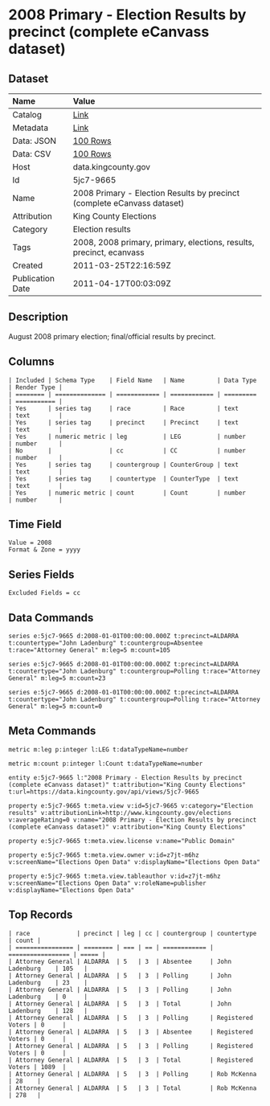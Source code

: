 # 2008 Primary - Election Results by precinct (complete eCanvass dataset)

## Dataset

| Name | Value |
| :--- | :---- |
| Catalog | [Link](https://catalog.data.gov/dataset/election-results-aug-2008-primary-election-cumulative-3574f) |
| Metadata | [Link](https://data.kingcounty.gov/api/views/5jc7-9665) |
| Data: JSON | [100 Rows](https://data.kingcounty.gov/api/views/5jc7-9665/rows.json?max_rows=100) |
| Data: CSV | [100 Rows](https://data.kingcounty.gov/api/views/5jc7-9665/rows.csv?max_rows=100) |
| Host | data.kingcounty.gov |
| Id | 5jc7-9665 |
| Name | 2008 Primary - Election Results by precinct (complete eCanvass dataset) |
| Attribution | King County Elections |
| Category | Election results |
| Tags | 2008, 2008 primary, primary, elections, results, precinct, ecanvass |
| Created | 2011-03-25T22:16:59Z |
| Publication Date | 2011-04-17T00:03:09Z |

## Description

August 2008 primary election; final/official results by precinct.

## Columns

```ls
| Included | Schema Type    | Field Name   | Name         | Data Type | Render Type |
| ======== | ============== | ============ | ============ | ========= | =========== |
| Yes      | series tag     | race         | Race         | text      | text        |
| Yes      | series tag     | precinct     | Precinct     | text      | text        |
| Yes      | numeric metric | leg          | LEG          | number    | number      |
| No       |                | cc           | CC           | number    | number      |
| Yes      | series tag     | countergroup | CounterGroup | text      | text        |
| Yes      | series tag     | countertype  | CounterType  | text      | text        |
| Yes      | numeric metric | count        | Count        | number    | number      |
```

## Time Field

```ls
Value = 2008
Format & Zone = yyyy
```

## Series Fields

```ls
Excluded Fields = cc
```

## Data Commands

```ls
series e:5jc7-9665 d:2008-01-01T00:00:00.000Z t:precinct=ALDARRA t:countertype="John Ladenburg" t:countergroup=Absentee t:race="Attorney General" m:leg=5 m:count=105

series e:5jc7-9665 d:2008-01-01T00:00:00.000Z t:precinct=ALDARRA t:countertype="John Ladenburg" t:countergroup=Polling t:race="Attorney General" m:leg=5 m:count=23

series e:5jc7-9665 d:2008-01-01T00:00:00.000Z t:precinct=ALDARRA t:countertype="John Ladenburg" t:countergroup=Polling t:race="Attorney General" m:leg=5 m:count=0
```

## Meta Commands

```ls
metric m:leg p:integer l:LEG t:dataTypeName=number

metric m:count p:integer l:Count t:dataTypeName=number

entity e:5jc7-9665 l:"2008 Primary - Election Results by precinct (complete eCanvass dataset)" t:attribution="King County Elections" t:url=https://data.kingcounty.gov/api/views/5jc7-9665

property e:5jc7-9665 t:meta.view v:id=5jc7-9665 v:category="Election results" v:attributionLink=http://www.kingcounty.gov/elections v:averageRating=0 v:name="2008 Primary - Election Results by precinct (complete eCanvass dataset)" v:attribution="King County Elections"

property e:5jc7-9665 t:meta.view.license v:name="Public Domain"

property e:5jc7-9665 t:meta.view.owner v:id=z7jt-m6hz v:screenName="Elections Open Data" v:displayName="Elections Open Data"

property e:5jc7-9665 t:meta.view.tableauthor v:id=z7jt-m6hz v:screenName="Elections Open Data" v:roleName=publisher v:displayName="Elections Open Data"
```

## Top Records

```ls
| race             | precinct | leg | cc | countergroup | countertype       | count | 
| ================ | ======== | === | == | ============ | ================= | ===== | 
| Attorney General | ALDARRA  | 5   | 3  | Absentee     | John Ladenburg    | 105   | 
| Attorney General | ALDARRA  | 5   | 3  | Polling      | John Ladenburg    | 23    | 
| Attorney General | ALDARRA  | 5   | 3  | Polling      | John Ladenburg    | 0     | 
| Attorney General | ALDARRA  | 5   | 3  | Total        | John Ladenburg    | 128   | 
| Attorney General | ALDARRA  | 5   | 3  | Polling      | Registered Voters | 0     | 
| Attorney General | ALDARRA  | 5   | 3  | Absentee     | Registered Voters | 0     | 
| Attorney General | ALDARRA  | 5   | 3  | Polling      | Registered Voters | 0     | 
| Attorney General | ALDARRA  | 5   | 3  | Total        | Registered Voters | 1089  | 
| Attorney General | ALDARRA  | 5   | 3  | Polling      | Rob McKenna       | 28    | 
| Attorney General | ALDARRA  | 5   | 3  | Total        | Rob McKenna       | 278   | 
```